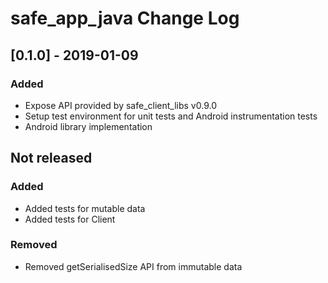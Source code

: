 # safe_app_java Change Log

## [0.1.0] - 2019-01-09
### Added
- Expose API provided by safe_client_libs v0.9.0
- Setup test environment for unit tests and Android instrumentation tests
- Android library implementation

## Not released
### Added
- Added tests for mutable data
- Added tests for Client

### Removed
- Removed getSerialisedSize API from immutable data